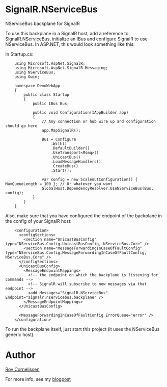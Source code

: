 SignalR.NServiceBus
===================

NServiceBus backplane for SignalR

To use this backplane in a SignalR host, add a reference to SignalR.NServiceBus, initialize an IBus and configure SignalR to use NServiceBus. In ASP.NET, this would look something like this:

In Startup.cs:

		using Microsoft.AspNet.SignalR;
		using Microsoft.AspNet.SignalR.Messaging;
		using NServiceBus;
		using Owin;

		namespace DemoWebApp
		{
			public class Startup
			{
				public IBus Bus;

				public void Configuration(IAppBuilder app)
				{
					// Any connection or hub wire up and configuration should go here
					app.MapSignalR();

					Bus = Configure
						.With()
						.DefaultBuilder()
						.UseTransport<Msmq>()
						.UnicastBus()
						.LoadMessageHandlers()
						.CreateBus()
						.Start();

					var config = new ScaleoutConfiguration() { MaxQueueLength = 100 }; // Or whatever you want
					GlobalHost.DependencyResolver.UseNServiceBus(Bus, config);
				}
			}
		}
	
Also, make sure that you have configured the endpoint of the backplane in the config of your SignalR host:

        <configuration>
          <configSections>
            <section name="UnicastBusConfig" type="NServiceBus.Config.UnicastBusConfig, NServiceBus.Core" />
            <section name="MessageForwardingInCaseOfFaultConfig" type="NServiceBus.Config.MessageForwardingInCaseOfFaultConfig, NServiceBus.Core" />
          </configSections>
          <UnicastBusConfig>
            <MessageEndpointMappings>
              <!-- the endpoint on which the backplane is listening for commands -->
              <!-- SignalR will subscribe to new messages via that endpoint -->
              <add Messages="SignalR.NServiceBus" Endpoint="signalr.nservicebus.backplane" />
            </MessageEndpointMappings>
          </UnicastBusConfig>
        
          <MessageForwardingInCaseOfFaultConfig ErrorQueue="error" />
        </configuration>

To run the backplane itself, just start this project (it uses the NServiceBus generic host).

Author
======
[Roy Cornelissen](http://about.me/roycornelissen)

For more info, see my [blogpost](http://roycornelissen.wordpress.com/2013/03/11/an-nservicebus-backplane-for-signalr/)
